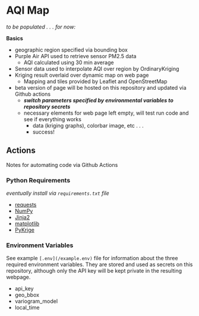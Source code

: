 # AQI Map

*to be populated . . . for now:*

**Basics**
 - geographic region specified via bounding box
 - Purple Air API used to retrieve sensor PM2.5 data
   - AQI calculated using 30 min average
 - Sensor data used to interpolate AQI over region by OrdinaryKriging
 - Kriging result overlaid over dynamic map on web page
   - Mapping and tiles provided by Leaflet and OpenStreetMap
 - beta version of page will be hosted on this repository and updated via Github actions
   - ***switch parameters specified by environmental variables to repository secrets***
   - necessary elements for web page left empty, will test run code and see if everything works
     - data (kriging graphs), colorbar image, etc . . . 
	 - success!
	 
	 
	 
## Actions

Notes for automating code via Github Actions

### Python Requirements

*eventually install via `requirements.txt` file*
  - [requests](https://requests.readthedocs.io/en/latest/)
  - [NumPy](https://numpy.org/doc/stable/)
  - [Jinja2](https://jinja.palletsprojects.com/en/3.1.x/intro/)
  - [matplotlib](https://matplotlib.org/stable/)
  - [PyKrige](https://geostat-framework.readthedocs.io/projects/pykrige/en/stable/)
  
### Environment Variables

See example `[.env](/example.env)` file for information about the three required environment variables. 
They are stored and used as secrets on this repository, although only the API key will be kept private 
in the resulting webpage.

 - api_key
 - geo_bbox
 - variogram_model
 - local_time